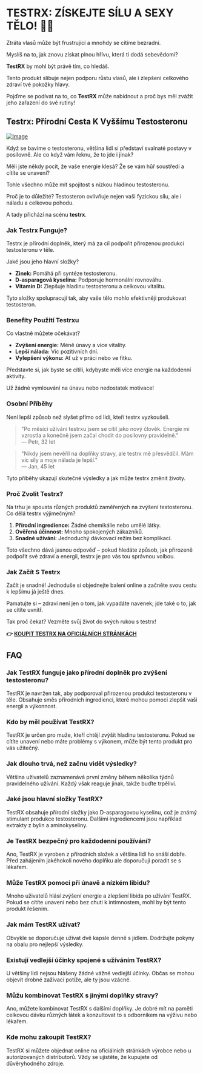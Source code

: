 # TESTRX: ZÍSKEJTE SÍLU A SEXY TĚLO! 💪🔥

Ztráta vlasů může být frustrující a mnohdy se cítíme bezradní. 

Myslíš na to, jak znovu získat plnou hřívu, která ti dodá sebevědomí? 

**TestRX** by mohl být právě tím, co hledáš. 

Tento produkt slibuje nejen podporu růstu vlasů, ale i zlepšení celkového zdraví tvé pokožky hlavy. 

Pojďme se podívat na to, co **TestRX** může nabídnout a proč bys měl zvážit jeho zařazení do své rutiny!

## Testrx: Přírodní Cesta K Vyššímu Testosteronu

[![Image](https://www2.sellhealth.com/129/testrx_a_7.jpg)](https://gchaffi.com/izWKpxqm)

Když se bavíme o testosteronu, většina lidí si představí svalnaté postavy v posilovně. Ale co když vám řeknu, že to jde i jinak? 

Měli jste někdy pocit, že vaše energie klesá? 
Že se vám hůř soustředí a cítíte se unavení?

Tohle všechno může mít spojitost s nízkou hladinou testosteronu.

Proč je to důležité? 
Testosteron ovlivňuje nejen vaši fyzickou sílu, ale i náladu a celkovou pohodu.

A tady přichází na scénu **testrx**. 

### Jak Testrx Funguje?

Testrx je přírodní doplněk, který má za cíl podpořit přirozenou produkci testosteronu v těle. 

Jaké jsou jeho hlavní složky?

- **Zinek:** Pomáhá při syntéze testosteronu.
- **D-asparagová kyselina:** Podporuje hormonální rovnováhu.
- **Vitamin D:** Zlepšuje hladinu testosteronu a celkovou vitalitu.

Tyto složky spolupracují tak, aby vaše tělo mohlo efektivněji produkovat testosteron. 

### Benefity Použití Testrxu

Co vlastně můžete očekávat?

- **Zvýšení energie:** Méně únavy a více vitality.
- **Lepší nálada:** Víc pozitivních dní.
- **Vylepšení výkonu:** Ať už v práci nebo ve fitku.

Představte si, jak byste se cítili, kdybyste měli více energie na každodenní aktivity. 

Už žádné vymlouvání na únavu nebo nedostatek motivace!

### Osobní Příběhy

Není lepší způsob než slyšet přímo od lidí, kteří testrx vyzkoušeli. 

> "Po měsíci užívání testrxu jsem se cítil jako nový člověk. Energie mi vzrostla a konečně jsem začal chodit do posilovny pravidelně."  
> — Petr, 32 let

> "Nikdy jsem nevěřil na doplňky stravy, ale testrx mě přesvědčil. Mám víc síly a moje nálada je lepší."  
> — Jan, 45 let

Tyto příběhy ukazují skutečné výsledky a jak může testrx změnit životy.

### Proč Zvolit Testrx?

Na trhu je spousta různých produktů zaměřených na zvýšení testosteronu. Co dělá testrx výjimečným?

1. **Přírodní ingredience:** Žádné chemikálie nebo umělé látky.
2. **Ověřená účinnost:** Mnoho spokojených zákazníků.
3. **Snadné užívání:** Jednoduchý dávkovací režim bez komplikací.

Toto všechno dává jasnou odpověď – pokud hledáte způsob, jak přirozeně podpořit své zdraví a energii, testrx je pro vás tou správnou volbou.

### Jak Začít S Testrx

Začít je snadné! 
Jednoduše si objednejte balení online a začněte svou cestu k lepšímu já ještě dnes.

Pamatujte si – zdraví není jen o tom, jak vypadáte navenek; jde také o to, jak se cítíte uvnitř.

Tak proč čekat? 
Vezměte svůj život do svých rukou s testrx!



**👉 [KOUPIT TESTRX NA OFICIÁLNÍCH STRÁNKÁCH](https://gchaffi.com/izWKpxqm)**

## FAQ

### Jak TestRX funguje jako přírodní doplněk pro zvýšení testosteronu?
TestRX je navržen tak, aby podporoval přirozenou produkci testosteronu v těle. Obsahuje směs přírodních ingrediencí, které mohou pomoci zlepšit vaši energii a výkonnost.

### Kdo by měl používat TestRX?
TestRX je určen pro muže, kteří chtějí zvýšit hladinu testosteronu. Pokud se cítíte unavení nebo máte problémy s výkonem, může být tento produkt pro vás užitečný.

### Jak dlouho trvá, než začnu vidět výsledky?
Většina uživatelů zaznamenává první změny během několika týdnů pravidelného užívání. Každý však reaguje jinak, takže buďte trpěliví.

### Jaké jsou hlavní složky TestRX?
TestRX obsahuje přírodní složky jako D-asparagovou kyselinu, což je známý stimulant produkce testosteronu. Dalšími ingrediencemi jsou například extrakty z bylin a aminokyseliny.

### Je TestRX bezpečný pro každodenní používání?
Ano, TestRX je vyroben z přírodních složek a většina lidí ho snáší dobře. Před zahájením jakéhokoli nového doplňku ale doporučuji poradit se s lékařem.

### Může TestRX pomoci při únavě a nízkém libidu?
Mnoho uživatelů hlásí zvýšení energie a zlepšení libida po užívání TestRX. Pokud se cítíte unavení nebo bez chuti k intimnostem, mohl by být tento produkt řešením.

### Jak mám TestRX užívat?
Obvykle se doporučuje užívat dvě kapsle denně s jídlem. Dodržujte pokyny na obalu pro nejlepší výsledky.

### Existují vedlejší účinky spojené s užíváním TestRX?
U většiny lidí nejsou hlášeny žádné vážné vedlejší účinky. Občas se mohou objevit drobné zažívací potíže, ale ty jsou vzácné.

### Můžu kombinovat TestRX s jinými doplňky stravy?
Ano, můžete kombinovat TestRX s dalšími doplňky. Je dobré mít na paměti celkovou dávku různých látek a konzultovat to s odborníkem na výživu nebo lékařem.

### Kde mohu zakoupit TestRX?
TestRX si můžete objednat online na oficiálních stránkách výrobce nebo u autorizovaných distributorů. Vždy se ujistěte, že kupujete od důvěryhodného zdroje.